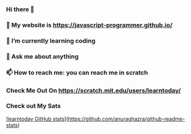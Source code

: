 ### Hi there 👋
### 🔭 My website is https://javascript-programmer.github.io/
### 🌱 I’m currently learning coding

### 💬 Ask me about anything
### 📫 How to reach me: you can reach me in scratch

### Check Me Out On https://scratch.mit.edu/users/learntoday/

### Check out My Sats 

[!learntoday GitHub stats](https://github-readme-stats.vercel.app/api?username=learntoday)](https://github.com/anuraghazra/github-readme-stats)
















































